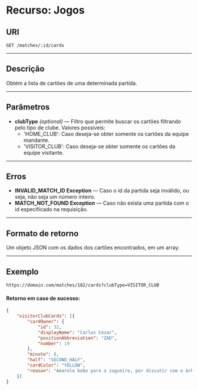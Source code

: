 # Recurso: Jogos

## URI
    GET /matches/:id/cards
***

## Descrição
Obtém a lista de cartões de uma determinada partida.
***

## Parâmetros

- **clubType** _(optional)_ — Filtro que permite buscar os cartões filtrando pelo tipo de clube. Valores possíveis:
    - 'HOME_CLUB': Caso deseja-se obter somente os cartões da equipe mandante.
    - 'VISITOR_CLUB': Caso deseja-se obter somente os cartões da equipe visitante.
***

## Erros
- **INVALID_MATCH_ID Exception** — Caso o id da partida seja inválido, ou seja, não seja um número inteiro.
- **MATCH_NOT_FOUND Exception** — Caso não exista uma partida com o id especificado na requisição.
***

## Formato de retorno
Um objeto JSON com os dados dos cartões encontrados, em um array.
***

## Exemplo

    https://domain.com/matches/182/cards?clubType=VISITOR_CLUB

#### Retorno em caso de sucesso:
``` json
{
    "visitorClubCards": [{
        "cardOwner": {
            "id": 32,
            "displayName": "Carlos César",
            "positionAbbreviation": "ZAD",
            "number": 19
        },
        "minute": 8,
        "half": "SECOND_HALF",
        "cardColor": "YELLOW",
        "reason": "Amarelo bobo para o zagueiro, por discutir com o árbitro principal."
    }]
}
```
